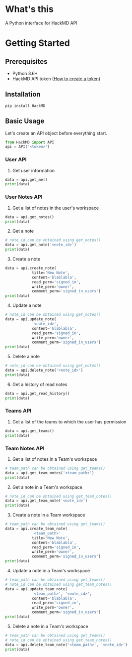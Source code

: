 # What's this

A Python interface for HackMD API

# Getting Started

## Prerequisites

- Python 3.6+
- HackMD API token ([How to create a token](https://hackmd.io/@hackmd-api/how-to-issue-an-api-token))

## Installation

```shell
pip install HackMD
```

## Basic Usage

Let's create an API object before everything start.

```python
from HackMD import API
api = API('<token>')
```

### User API

1. Get user information
```python
data = api.get_me()
print(data)
```

### User Notes API

1. Get a list of notes in the user's workspace
```python
data = api.get_notes()
print(data)
```

2. Get a note
```python
# note_id can be obtained using get_notes()
data = api.get_note('<note_id>')
print(data)
```

3. Create a note
```python
data = api.create_note(
            title='New Note',
            content='blablabla',
            read_perm='signed_in',
            write_perm='owner',
            comment_perm='signed_in_users')
print(data)
```

4. Update a note
```python
# note_id can be obtained using get_notes()
data = api.update_note(
            '<note_id>',
            content='blablabla',
            read_perm='signed_in',
            write_perm='owner',
            comment_perm='signed_in_users')
print(data)
```

5. Delete a note
```python
# note_id can be obtained using get_notes()
data = api.delete_note('<note_id>')
print(data)
```

6. Get a history of read notes
```python
data = api.get_read_history()
print(data)
```

### Teams API

1. Get a list of the teams to which the user has permission
```python
data = api.get_teams()
print(data)
```

### Team Notes API

1. Get a list of notes in a Team's workspace
```python
# team_path can be obtained using get_teams()
data = api.get_team_notes('<team_path>')
print(data)
```

2. Get a note in a Team's workspace
```python
# note_id can be obtained using get_team_notes()
data = api.get_team_note('<note_id>')
print(data)
```

3. Create a note in a Team workspace
```python
# team_path can be obtained using get_teams()
data = api.create_team_note(
            '<team_path>'
            title='New Note',
            content='blablabla',
            read_perm='signed_in',
            write_perm='owner',
            comment_perm='signed_in_users')
print(data)
```

4. Update a note in a Team's workspace
```python
# team_path can be obtained using get_teams()
# note_id can be obtained using get_team_notes()
data = api.update_team_note(
            '<team_path>', '<note_id>',
            content='blablabla',
            read_perm='signed_in',
            write_perm='owner',
            comment_perm='signed_in_users')
print(data)
```

5. Delete a note in a Team's workspace
```python
# team_path can be obtained using get_teams()
# note_id can be obtained using get_team_notes()
data = api.delete_team_note('<team_path>', '<note_id>')
print(data)
```
